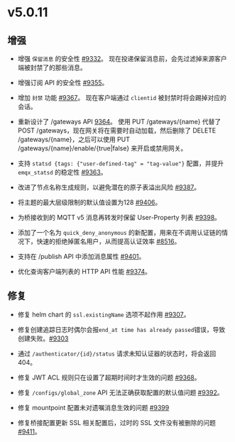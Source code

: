 # v5.0.11

## 增强

- 增强 `保留消息` 的安全性 [#9332](https://github.com/emqx/emqx/pull/9332)。
  现在投递保留消息前，会先过滤掉来源客户端被封禁了的那些消息。

- 增强订阅 API 的安全性 [#9355](https://github.com/emqx/emqx/pull/9355)。

- 增加 `封禁` 功能 [#9367](https://github.com/emqx/emqx/pull/9367)。
  现在客户端通过 `clientid` 被封禁时将会踢掉对应的会话。

- 重新设计了 /gateways API [9364](https://github.com/emqx/emqx/pull/9364)。
  使用 PUT /gateways/{name} 代替了 POST /gateways，现在网关将在需要时自动加载，然后删除了 DELETE /gateways/{name}，之后可以使用 PUT /gateways/{name}/enable/{true|false} 来开启或禁用网关。

- 支持 `statsd {tags: {"user-defined-tag" = "tag-value"}` 配置，并提升 `emqx_statsd` 的稳定性 [#9363](http://github.com/emqx/emqx/pull/9363)。

- 改进了节点名称生成规则，以避免潜在的原子表溢出风险 [#9387](https://github.com/emqx/emqx/pull/9387)。

- 将主题的最大层级限制的默认值设置为128 [#9406](https://github.com/emqx/emqx/pull/9406)。

- 为桥接收到的 MQTT v5 消息再转发时保留 User-Property 列表 [#9398](https://github.com/emqx/emqx/pull/9398)。

- 添加了一个名为 `quick_deny_anonymous` 的新配置，用来在不调用认证链的情况下，快速的拒绝掉匿名用户，从而提高认证效率 [#8516](https://github.com/emqx/emqx/pull/8516)。

- 支持在 /publish API 中添加消息属性 [#9401](https://github.com/emqx/emqx/pull/9401)。

- 优化查询客户端列表的 HTTP API 性能 [#9374](https://github.com/emqx/emqx/pull/9374)。

## 修复

- 修复 helm chart 的 `ssl.existingName` 选项不起作用 [#9307](https://github.com/emqx/emqx/issues/9307)。

- 修复创建追踪日志时偶尔会报`end_at time has already passed`错误，导致创建失败。[#9303](https://github.com/emqx/emqx/pull/9303)

- 通过 `/authenticator/{id}/status` 请求未知认证器的状态时，将会返回 404。

- 修复 JWT ACL 规则只在设置了超期时间时才生效的问题 [#9368](https://github.com/emqx/emqx/pull/9368)。

- 修复 `/configs/global_zone` API 无法正确获取配置的默认值问题 [#9392](https://github.com/emqx/emqx/pull/9392)。

- 修复 mountpoint 配置未对遗嘱消息生效的问题 [#9399](https://github.com/emqx/emqx/pull/9399)

- 修复桥接配置更新 SSL 相关配置后，过时的 SSL 文件没有被删除的问题 [#9411](https://github.com/emqx/emqx/pull/9411)。
